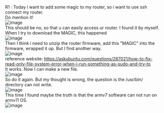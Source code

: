 R1 : Today i want to add some magic to my router, so i want to use ssh connect my router.  
  Do mention it!  
  ![image](https://user-images.githubusercontent.com/50364332/206177674-f36d6bf1-8ad8-405c-8789-3ae4cb310d2b.png)  
  This should be no, so that u can easily access ur router. I found it by myself.  
  When I try to download the MAGIC, this happened  
  ![image](https://user-images.githubusercontent.com/50364332/206178667-7bfe44a3-bfd9-4bf1-b9d7-174176eef9b0.png)  
  Then I think i need to unzip the router firmware, add this "MAGIC" into the firmware, wrapped it up.
  But I find another way.  
  ![image](https://user-images.githubusercontent.com/50364332/206189488-d7f1d1d8-f331-41dd-acd2-1c9decc77dd9.png)  
  reference website: https://askubuntu.com/questions/287021/how-to-fix-read-only-file-system-error-when-i-run-something-as-sudo-and-try-to  
  It works. Now I can make a new file.  
  ![image](https://user-images.githubusercontent.com/50364332/206189780-4c362196-d5b8-449b-b762-5e0bdf45c0ae.png)  
  So do it again. But my thought is wrong, the question is the /usr/bin/ directory can not write.  
  ![image](https://user-images.githubusercontent.com/50364332/206190261-c9a758b0-ce64-40f6-937d-a79d5ef9897d.png)  
  This time I found maybe the truth is that the armv7 software can not run on armv7l OS.  
  ![image](https://user-images.githubusercontent.com/50364332/206191149-6f6bb3cb-143f-405c-911e-c9adb9c07f9b.png)  
  



  
